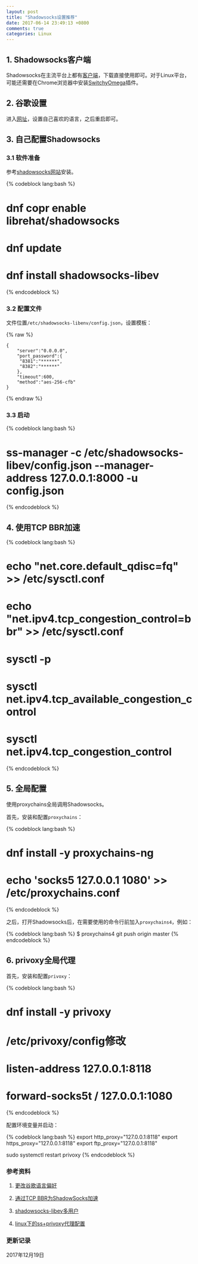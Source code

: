 ```yaml
---
layout: post
title: "Shadowsocks设置推荐"
date: 2017-06-14 23:49:13 +0800
comments: true
categories: Linux
---
```


## 1. Shadowsocks客户端 ##

Shadowsocks在主流平台上都有[客户端](https://shadowsocks.org/en/download/clients.html)，下载直接使用即可。对于Linux平台，可能还需要在Chrome浏览器中安装[SwitchyOmega](https://chrome.google.com/webstore/detail/proxy-switchyomega/padekgcemlokbadohgkifijomclgjgif?hl=en)插件。

<!--more-->

## 2. 谷歌设置 ##

进入[网址](https://encrypted.google.com/preferences?hl=zh-CN#languages)，设置自己喜欢的语言，之后重启即可。


## 3. 自己配置Shadowsocks ##

### 3.1 软件准备 ###

参考[shadowsocks网站](https://github.com/shadowsocks/shadowsocks-libev)安装。

{% codeblock lang:bash %}
# dnf copr enable librehat/shadowsocks
# dnf update
# dnf install shadowsocks-libev
{% endcodeblock %}

### 3.2 配置文件 ###

文件位置`/etc/shadowsocks-libenv/config.json`，设置模板：

{% raw %}
```
{
    "server":"0.0.0.0",
    "port_password":{
     "8381":"******",
     "8382":"******"
    },
    "timeout":600,
    "method":"aes-256-cfb"
}
```
{% endraw %}

### 3.3 启动 ###

{% codeblock lang:bash %}
# ss-manager -c /etc/shadowsocks-libev/config.json --manager-address 127.0.0.1:8000 -u config.json
{% endcodeblock %}

## 4. 使用TCP BBR加速 ##

{% codeblock lang:bash %}
# echo "net.core.default_qdisc=fq" >> /etc/sysctl.conf
# echo "net.ipv4.tcp_congestion_control=bbr" >> /etc/sysctl.conf

# sysctl -p

# sysctl net.ipv4.tcp_available_congestion_control
# sysctl net.ipv4.tcp_congestion_control
{% endcodeblock %}

## 5. 全局配置 ##

使用proxychains全局调用Shadowsocks。

首先，安装和配置`proxychains`：

{% codeblock lang:bash %}
# dnf install -y proxychains-ng

# echo 'socks5    127.0.0.1    1080' >> /etc/proxychains.conf
{% endcodeblock %}

之后，打开Shadowsocks后，在需要使用的命令行前加入`proxychains4`，例如：

{% codeblock lang:bash %}
$ proxychains4 git push origin master
{% endcodeblock %}

## 6. privoxy全局代理 ##

首先，安装和配置`privoxy`：

{% codeblock lang:bash %}
# dnf install -y privoxy

# /etc/privoxy/config修改
# listen-address 127.0.0.1:8118 
# forward-socks5t / 127.0.0.1:1080 
{% endcodeblock %}

配置环境变量并启动：

{% codeblock lang:bash %}
export http_proxy="127.0.0.1:8118"
export https_proxy="127.0.0.1:8118"
export ftp_proxy="127.0.0.1:8118"

sudo systemctl restart privoxy
{% endcodeblock %}

### 参考资料 ###

1. [更改谷歌语言偏好](http://nga.178.com/read.php?tid=8798506)

2. [通过TCP BBR为ShadowSocks加速](https://dirtysalt.github.io/blogs/boost-shadowsocks-with-tcp-bbr.html) 

3. [shadowsocks-libev多用户](https://github.com/shadowsocks/shadowsocks-libev/issues/1668)

4. [linux下的ss+privoxy代理配置](https://blog.csdn.net/ypbsyy/article/details/81146866)


### 更新记录 ###

2017年12月19日
